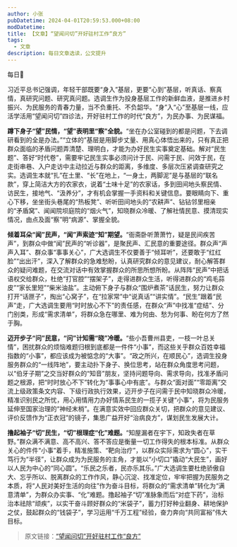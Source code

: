 ```yaml
---
author: 小张
pubDatetime: 2024-04-01T20:59:53.000+08:00
modDatetime:
title: 【文章】“望闻问切”开好驻村工作“良方”
tags:
  - 文章
description: 每日文章选读，公文提升
---
```


每日📖

习近平总书记强调，年轻干部既要“身入”基层，更要“心到”基层，听真话、察真情，真研究问题、研究真问题。选调生作为投身基层工作的新鲜血液，是推进乡村振兴、为民服务的青春力量，当不负重托、不负韶华。“身”入“心”至基层一线，应活学活用“望闻问切”四诊法，开好驻村工作的时代“良方”，为民办事、为民谋福。

**蹲下身子“望”民情，“望”表明里“察”全貌。**“坐在办公室碰到的都是问题，下去调研看到的全是办法。”“立体的”基层是用脚步丈量、用真心体悟出来的，只有真正把群众面临的矛盾问题弄清楚、理明白，才能为办好民生实事奠定基础。解对“民生题”、答好“时代卷”，需要牢记民生实事必须问计于民、问需于民、问效于民，在走街串巷、入户走访中主动拉近与群众的距离，多维度、多层次压紧调查研究之实。选调生本就“扎”在土里、“长”在地上，“一身土，两脚泥”是与基层的“联名款”，穿上简洁大方的农家衣，说着“土味十足”的农家话，多到田间地头察民情、访民生，接地气、“汲养分”，才有机会掌握一手资料和关键信息。要眼睛向下、重心下移，坐坐街头巷尾的“热板凳”、听听田间地头的“农耕声”、钻钻邻里相亲的“矛盾窝”、闻闻院坝庭院的“烟火气”，知晓群众冷暖、了解社情民意、摸清现实情况，由点及面“察”明“病源”、掌握全貌。

**倾着耳朵“闻”民声，“闻”声索迹“知”期望。**“衙斋卧听萧萧竹，疑是民间疾苦声”，到群众中做“闻”民声的“听诊器”，是聚民声、汇民意的重要途径。群众声“声声入耳”、群众事“事事关心”，广大选调生不仅要善于“倾耳听”，还要敢于“红红脸”“出出汗”，深入了解群众的急难愁盼，认真研究群众的意见建议，耐心解答群众的疑问难题，在交流对话中有效掌握群众的所思所想所盼。从阵阵“民声”中把话语权交给群众，杜绝“打官腔”“摆架子”，走得进群众生活，听得进群众的“鸡毛蒜皮”“家长里短”“柴米油盐”。主动俯下身子与群众“围炉煮茶”话民生，努力让群众打开“话匣子”，掏出“心窝子”，在“拉家常”中“说真话”“讲实情”。“民生”跟着“民声”走，广大选调生要用“时时放心不下”的责任感，在群众“声”中找准“症结”、分门别类，形成“需求清单”，将群众急在哪里、难为何由、愁为何事、盼在何方了然于胸。

**迈开步子“问”民意，“问”计知需“晓”冷暖。**“些小吾曹州县吏，一枝一叶总关情”，困扰群众的烦恼难题归根到底都是一件件“小事”，而这些关乎群众百姓幸福指数的“小事”，都应该成为被惦念的“大事”。“政之所兴，在顺民心”，选调生投身服务群众的“一线阵地”，要主动扑下身子、换位思考，站在群众角度思考问题，以“伯牙子期”之交当好群众的“知音”朋友，坚持问题导向、需求导向，找准矛盾问题之根源，把“时时放心不下”转化为“事事心中有底”。与群众“面对面”“零距离”交流上级政策条文内容、下级行政执行效果，迈开步子在问需于民中知晓群众冷暖，精准识别民之所忧，用心用情用力办好情系民生的一揽子关键“小事”，将为民服务延伸至国家治理的“神经末梢”。在满意实效中回应群众关切，把群众的意见建议、评价反馈作为“正衣冠”的镜子，集思广益开好“治病良方”，谋划民生发展大计。

**撸起袖子“切”民生，“切”根理症“化”难题。**“知屋漏者在宇下，知政失者在草野。”群众满不满意、高不高兴、答不答应是衡量一切工作得失的根本标准。从群众关心的件件“小事”着手，精准施策、“靶向治疗”，以群众实际需求为“圆心”，实干笃行为“半径”，让群众成为为民服务的主角，才能以“小切口”撬动“大民生”，画好以人民为中心的“同心圆”。“乐民之乐者，民亦乐其乐。”广大选调生要杜绝骄傲自大、忘乎所以、脱离群众的工作作风，静心沉淀、找准定位，牢牢把握为民服务之本质，将“人民对美好生活的向往”作为奋斗目标，将群众的“需求清单”转化为“满意清单”，为群众办实事、“化”难题。撸起袖子“切”准脉象而后“对症下药”，治标治本祛除“顽疾”，以实干奋斗顾好群众的“米袋子”，蓄力打好种业翻身、耕地保护之仗，鼓起群众的“钱袋子”，学习运用“千万工程”经验，奋力奔向“共同富裕”伟大目标。

> 原文链接：[“望闻问切”开好驻村工作“良方”](https://tougao.12371.cn/gaojian.php?tid=5676135)
